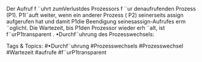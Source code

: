 Der Aufruf f ¨uhrt zumVerlustdes Prozessors f ¨ur denaufrufenden Prozess (P1).
P1l¨auft weiter, wenn ein anderer Prozess ( P2) seinerseits assign aufgerufen hat und damit P1die
Beendigung seinesassign-Aufrufes erm ¨oglicht.
Die Wartezeit, bis P1den Prozessor wieder erh ¨alt, ist f¨urP1transparent .
•Durchf¨uhrung des Prozesswechsels:

   Tags & Topics:
   #•Durchf¨uhrung
   #Prozesswechsels
   #Prozesswechsel
   #Wartezeit
   #aufrufe
   #f¨urP1transparent